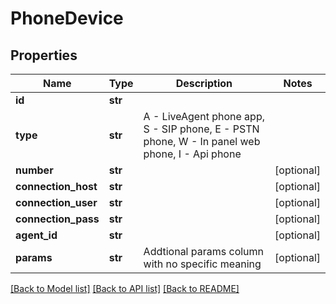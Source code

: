 # PhoneDevice

## Properties
Name | Type | Description | Notes
------------ | ------------- | ------------- | -------------
**id** | **str** |  | 
**type** | **str** | A - LiveAgent phone app, S - SIP phone, E - PSTN phone, W - In panel web phone, I - Api phone | 
**number** | **str** |  | [optional] 
**connection_host** | **str** |  | [optional] 
**connection_user** | **str** |  | [optional] 
**connection_pass** | **str** |  | [optional] 
**agent_id** | **str** |  | [optional] 
**params** | **str** | Addtional params column with no specific meaning | [optional] 

[[Back to Model list]](../README.md#documentation-for-models) [[Back to API list]](../README.md#documentation-for-api-endpoints) [[Back to README]](../README.md)


